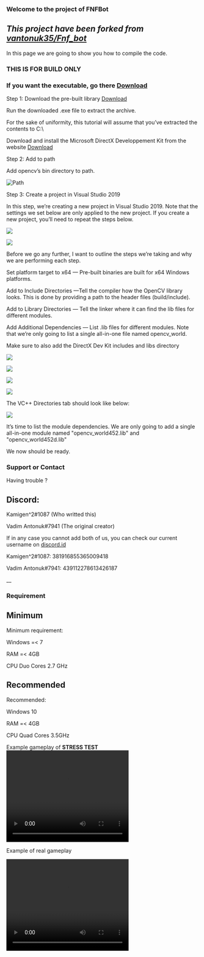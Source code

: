 


### Welcome to the project of FNFBot

## _This project have been forked from [vantonuk35/Fnf_bot](https://github.com/vantonuk35/Fnf_bot)_

In this page we are going to show you how to compile the code.



### **THIS IS FOR BUILD ONLY**
### **If you want the executable, go there** [Download](https://github.com/Edouard127/Fnf_bot/releases)

Step 1: Download the pre-built library [Download](https://github.com/opencv/opencv/releases/download/4.5.2/opencv-4.5.2-vc14_vc15.exe)

Run the downloaded .exe file to extract the archive.

For the sake of uniformity, this tutorial will assume that you’ve extracted the contents to C:\

Download and install the Microsoft DirectX Developpement Kit from the website [Download](https://www.microsoft.com/en-us/download/confirmation.aspx?id=6812)

Step 2: Add to path

Add opencv’s bin directory to path.


![Path](https://miro.medium.com/max/812/1*YWVN2dZry40-U9LO_VrpYg.png)

Step 3: Create a project in Visual Studio 2019

In this step, we’re creating a new project in Visual Studio 2019. Note that the settings we set below are only applied to the new project. 
If you create a new project, you’ll need to repeat the steps below.

![](https://miro.medium.com/max/1400/1*hxz73y6uMvC-EPCnMjqKWA.png)

![](https://miro.medium.com/max/1400/1*Fgw0Rfa47_PJN5AS4aJU-Q.png)

Before we go any further, I want to outline the steps we’re taking and why we are performing each step.

Set platform target to x64 — Pre-built binaries are built for x64 Windows platforms.

Add to Include Directories —Tell the compiler how the OpenCV library looks. This is done by providing a path to the header files (build/include).

Add to Library Directories — Tell the linker where it can find the lib files for different modules.

Add Additional Dependencies — List .lib files for different modules. Note that we’re only going to list a single all-in-one file named opencv_world.

Make sure to also add the DirectX Dev Kit includes and libs directory

![](https://miro.medium.com/max/700/1*9E3Ey4WaZdVyMeGGKlF4yw.png)

![](https://miro.medium.com/max/422/1*Iuwu90ILhOvm1vIg0qOpWg.png)

![](https://miro.medium.com/max/700/1*BXuZ209nCCTTmUGNUaJVyw.png)

![](https://miro.medium.com/max/422/1*Omrvea2MGyY-9Ll2N3OGCQ.png)

The VC++ Directories tab should look like below:

![](https://miro.medium.com/max/700/1*u1mu1Dfl8xdd6-EzgY8HKg.png)

It’s time to list the module dependencies. We are only going to add a single all-in-one module named "opencv_world452.lib" and "opencv_world452d.lib"

We now should be ready.



### Support or Contact

Having trouble ? 
## Discord: 
Kamigen^2#1087 (Who writted this)

Vadim Antonuk#7941 (The original creator)


If in any case you cannot add both of us, you can check our current username on [discord.id](https://discord.id)

Kamigen^2#1087: 381916855365009418

Vadim Antonuk#7941: 439112278613426187

__
### Requirement
## Minimum

Minimum requirement:

Windows =< 7

RAM =< 4GB

CPU Duo Cores 2.7 GHz

## Recommended

Recommended:

Windows 10

RAM =< 4GB

CPU Quad Cores 3.5GHz
 


Example gameplay of **STRESS TEST**
<video width="320" height="240" controls>
  <source type="video/mp4" src="https://cdn.discordapp.com/attachments/811283553114390528/863195122585305098/8mb.video-iJO-Mb93XZv5.mp4">
</video>

Example of real gameplay

<video width="320" height="240" controls>
  <source type="video/mp4" src="https://cdn.discordapp.com/attachments/754151007612567575/863042859267522590/2021-07-09_08-50-27.mp4">
</video>


